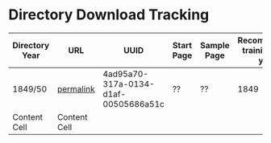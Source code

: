 # Directory Download Tracking

| Directory Year  | URL | UUID | Start Page | Sample Page | Recommended training data year |
| ------------- | ------------- | ------------- | ------------- | ------------- | ------------- |
| 1849/50  | <a href="https://digitalcollections.nypl.org/items/de9d5570-5291-0134-74fc-00505686a51c">permalink</a> | 4ad95a70-317a-0134-d1af-00505686a51c | ?? | ?? | 1849 |
| Content Cell  | Content Cell  |


